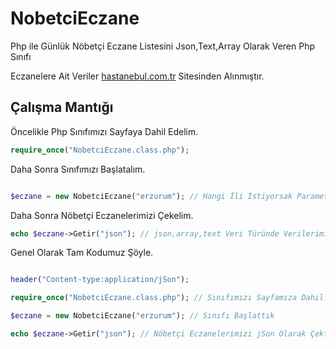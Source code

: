 # NobetciEczane
Php ile Günlük Nöbetçi Eczane Listesini Json,Text,Array Olarak Veren Php Sınıfı

Eczanelere Ait Veriler <a href="http://hastanebul.com.tr" target="_blank">hastanebul.com.tr</a>  Sitesinden Alınmıştır. 

<h2>Çalışma Mantığı</h2>

Öncelikle Php Sınıfımızı Sayfaya Dahil Edelim.

```php
require_once("NobetciEczane.class.php");
```
Daha Sonra Sınıfımızı Başlatalım. 
```php

$eczane = new NobetciEczane("erzurum"); // Hangi İli İstiyorsak Parametre Olarak O ili Verelim

```

Daha Sonra Nöbetçi Eczanelerimizi Çekelim.

```php
echo $eczane->Getir("json"); // json,array,text Veri Türünde Verilerimizi Çekebiliriz.

```

Genel Olarak Tam Kodumuz Şöyle. 
```php

header("Content-type:application/jSon");

require_once("NobetciEczane.class.php"); // Sınıfımızı Sayfamıza Dahil Ettik 

$eczane = new NobetciEczane("erzurum"); // Sınıfı Başlattık 

echo $eczane->Getir("json"); // Nöbetçi Eczanelerimizi jSon Olarak Çektik 




```
